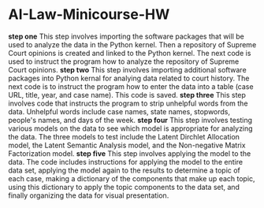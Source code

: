 # AI-Law-Minicourse-HW
**step one**
This step involves importing the software packages that will be used to analyze the data in the Python kernel. Then a repository of Supreme Court opinions is created and linked to the Python kernel. The next code is used to instruct the program how to analyze the repository of Supreme Court opinions.
**step two**
This step involves importing additional software packages into Python kernal for analying data related to court history. The next code is to instruct the program how to enter the data into a table (case URL, title, year, and case name). This code is saved.
**step three**
This step involves code that instructs the program to strip unhelpful words from the data. Unhelpful words include case names, state names, stopwords, people's names, and days of the week. 
**step four**
This step involves testing various models on the data to see which model is appropriate for analyzing the data. The three models to test include the Latent Dirchlet Allocation model, the Latent Semantic Analysis model, and the Non-negative Matrix Factorization model. 
**step five**
This step involves applying the model to the data. The code includes instructions for applying the model to the entire data set, applying the model again to the results to determine a topic of each case, making a dictionary of the components that make up each topic, using this dictionary to apply the topic components to the data set, and finally organizing the data for visual presentation. 
